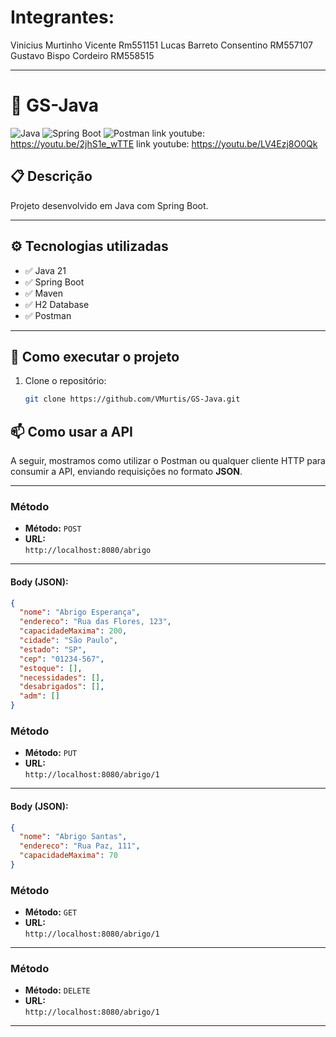 # Integrantes:
Vinicius Murtinho Vicente Rm551151 
Lucas Barreto Consentino RM557107
Gustavo Bispo Cordeiro RM558515

---

# 🚀 GS-Java

![Java](https://img.shields.io/badge/Java-ED8B00?style=for-the-badge&logo=java&logoColor=white)
![Spring Boot](https://img.shields.io/badge/Spring_Boot-6DB33F?style=for-the-badge&logo=spring-boot&logoColor=white)
![Postman](https://img.shields.io/badge/Postman-FF6C37?style=for-the-badge&logo=postman&logoColor=white)
link youtube: https://youtu.be/2jhS1e_wTTE
link youtube: https://youtu.be/LV4Ezj8O0Qk

## 📋 Descrição

Projeto desenvolvido em Java com Spring Boot.

---

## ⚙️ Tecnologias utilizadas

- ✅ Java 21
- ✅ Spring Boot
- ✅ Maven
- ✅ H2 Database
- ✅ Postman

---

## 🚀 Como executar o projeto

1. Clone o repositório:
   ```bash
   git clone https://github.com/VMurtis/GS-Java.git

## 📫 Como usar a API

A seguir, mostramos como utilizar o Postman ou qualquer cliente HTTP para consumir a API, enviando requisições no formato **JSON**.

---



###  Método

- **Método:** `POST`
- **URL:**  
  `http://localhost:8080/abrigo`

---

#### Body (JSON):

```json
{
  "nome": "Abrigo Esperança",
  "endereco": "Rua das Flores, 123",
  "capacidadeMaxima": 200,
  "cidade": "São Paulo",
  "estado": "SP",
  "cep": "01234-567",
  "estoque": [],
  "necessidades": [],
  "desabrigados": [],
  "adm": []
}
```

###  Método

- **Método:** `PUT`
- **URL:**  
  `http://localhost:8080/abrigo/1`

---

#### Body (JSON):

```json
{
  "nome": "Abrigo Santas",
  "endereco": "Rua Paz, 111",
  "capacidadeMaxima": 70
}

```

###  Método

- **Método:** `GET`
- **URL:**  
  `http://localhost:8080/abrigo/1`

---

###  Método

- **Método:** `DELETE`
- **URL:**  
  `http://localhost:8080/abrigo/1`

---




